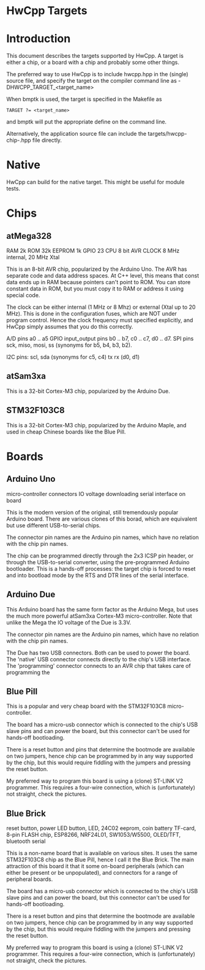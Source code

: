 HwCpp Targets
===

<!-- update table_of_contents( input ) -->
<!-- update end -->

<a name="toc-anchor-0"></a>
# Introduction

This document describes the targets supported by HwCpp.
A target is either a chip, or a board with a chip and
probably some other things.

The preferred way to use HwCpp is to include hwcpp.hpp in
the (single) source file, and specify the target on the
compiler command line as -DHWCPP_TARGET_<target_name>

When bmptk is used, the target is specified in the Makefile as
```
TARGET ?= <target_name>
```
and bmptk will put the appropriate define on the command line.

Alternatively, the application source file can include the 
targets/hwcpp-chip-<target-name>.hpp file directly.

# Native

HwCpp can build for the native target.
This might be useful for module tests.

# Chips

## atMega328

RAM  2k
ROM  32k
EEPROM 1k
GPIO 23
CPU 8 bit AVR
CLOCK 8 MHz internal, 20 MHz Xtal

This is an 8-bit AVR chip, popularized by the Arduino Uno.
The AVR has separate code and data address spaces.
At C++ level, this means that const data ends up in RAM because
pointers can't point to ROM.
You can store constant data in ROM, but you must copy it to RAM
or address it using special code.

The clock can be either internal (1 MHz or 8 Mhz) or external
(Xtal up to 20 MHz). This is done in the configuration fuses,
which are NOT under program control.
Hence the clock frequency must specified explicitly, and
HwCpp simply assumes that you do this correctly.

A/D pins a0 .. a5
GPIO input_output pins  b0 .. b7, c0 .. c7, d0 .. d7.
SPI pins
sck, miso, mosi, ss (synonyms for b5, b4, b3, b2).

I2C pins: scl, sda (synonyms for c5, c4)
tx rx (d0, d1)


## atSam3xa

This is a 32-bit Cortex-M3 chip, popularized by the Arduino Due.

## STM32F103C8

This is a 32-bit Cortex-M3 chip, popularized by the Arduino Maple,
and used in cheap Chinese boards like the Blue Pill.

##

# Boards

## Arduino Uno

micro-controller
connectors
IO voltage
downloading
serial interface
on board

This is the modern version of the original, 
still tremendously popular Arduino board.
There are various clones of this borad, which are equivalent but use
different USB-to-serial chips.

The connector pin names are the Arduino pin names, which
have no relation with the chip pin names.

The chip can be programmed directly through the 2x3 ICSP pin header,
or through the USB-to-serial converter, using the 
pre-programmed Arduino bootloader. 
This is a hands-off processes: 
the target chip is forced to reset and into bootload mode 
by the RTS and DTR lines of the serial interface.

## Arduino Due

This Arduino board has the same form factor as the Arduino Mega, 
but uses the much more powerful atSam3xa Cortex-M3 micro-controller.
Note that unlike the Mega the IO voltage of the Due is 3.3V.

The connector pin names are the Arduino pin names, which
have no relation with the chip pin names.

The Due has two USB connectors. Both can be used to power the board.
The 'native' USB connector connects directly to the chip's USB interface. 
The 'programming' connector connects to an AVR chip that takes care
of programming the 

## Blue Pill

This is a popular and very cheap board with the 
STM32F103C8 micro-controller. 

The board has a micro-usb connector which is connected to the
chip's USB slave pins and can power the board,  but
this connector can't be used for hands-off bootloading.

There is a reset button and  pins that determine the bootmode are 
available on two jumpers, hence chip can be programmed by
in any way supported by the chip, but this would require fiddling with
the jumpers and pressing the reset button.

My preferred way to program this board is using a 
(clone) ST-LINK V2 programmer.
This requires a four-wire connection, which is (unfortunately)
not straight, check the pictures.

## Blue Brick

reset button, power LED
button, LED, 24C02 eeprom, coin battery
TF-card, 8-pin FLASH chip, 
ESP8266, NRF24L01, SW1053/W5500, OLED/TFT, bluetooth serial

This is a non-name board that is available on various sites. 
It uses the same STM32F103C8 chip as the Blue Pill, hence
I call it the Blue Brick. 
The main attraction of this board it that it some on-board 
peripherals (which can either be present or be unpopulated),
and connectors for a range of peripheral boards.

The board has a micro-usb connector which is connected to the
chip's USB slave pins and can power the board,  but
this connector can't be used for hands-off bootloading.

There is a reset button and  pins that determine the bootmode are 
available on two jumpers, hence chip can be programmed by
in any way supported by the chip, but this would require fiddling with
the jumpers and pressing the reset button.

My preferred way to program this board is using a 
(clone) ST-LINK V2 programmer.
This requires a four-wire connection, which is (unfortunately)
not straight, check the pictures.